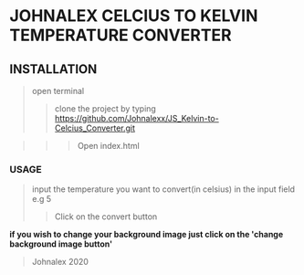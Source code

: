 # JOHNALEX CELCIUS TO KELVIN TEMPERATURE CONVERTER

## INSTALLATION
> open terminal
>>  clone the project by typing 
https://github.com/Johnalexx/JS_Kelvin-to-Celcius_Converter.git

>>> Open index.html

### USAGE
> input the temperature you want to convert(in celsius) in the input field
e.g 5
>> Click on the convert button


**if you wish to change your background image just click on the 'change background image button'**


> Johnalex 2020